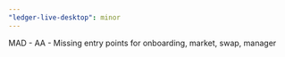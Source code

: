 ```yaml
---
"ledger-live-desktop": minor
---
```


MAD - AA - Missing entry points for onboarding, market, swap, manager
